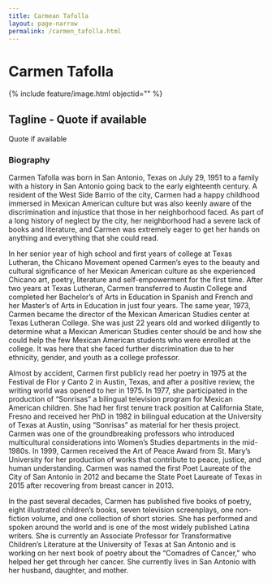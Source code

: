 ```yaml
---
title: Carmean Tafolla
layout: page-narrow
permalink: /carmen_tafolla.html
---
```


# Carmen Tafolla

{% include feature/image.html objectid="" %}

## Tagline - Quote if available 

Quote if available 

### Biography

Carmen Tafolla was born in San Antonio, Texas on July 29, 1951 to a family with a history in San Antonio going back to the early eighteenth century. A resident of the West Side Barrio of the city, Carmen had a happy childhood immersed in Mexican American culture but was also keenly aware of the discrimination and injustice that those in her neighborhood faced. As part of a long history of neglect by the city, her neighborhood had a severe lack of books and literature, and Carmen was extremely eager to get her hands on anything and everything that she could read.

In her senior year of high school and first years of college at Texas Lutheran, the Chicano Movement opened Carmen’s eyes to the beauty and cultural significance of her Mexican American culture as she experienced Chicano art, poetry, literature and self-empowerment for the first time. After two years at Texas Lutheran, Carmen transferred to Austin College and completed her Bachelor’s of Arts in Education in Spanish and French and her Master’s of Arts in Education in just four years. The same year, 1973, Carmen became the director of the Mexican American Studies center at Texas Lutheran College. She was just 22 years old and worked diligently to determine what a Mexican American Studies center should be and how she could help the few Mexican American students who were enrolled at the college. It was here that she faced further discrimination due to her ethnicity, gender, and youth as a college professor.

Almost by accident, Carmen first publicly read her poetry in 1975 at the Festival de Flor y Canto 2 in Austin, Texas, and after a positive review, the writing world was opened to her in 1975. In 1977, she participated in the production of “Sonrisas” a bilingual television program for Mexican American children. She had her first tenure track position at California State, Fresno and received her PhD in 1982 in bilingual education at the University of Texas at Austin, using “Sonrisas” as material for her thesis project. Carmen was one of the groundbreaking professors who introduced multicultural considerations into Women’s Studies departments in the mid-1980s. In 1999, Carmen received the Art of Peace Award from St. Mary’s University for her production of works that contribute to peace, justice, and human understanding. Carmen was named the first Poet Laureate of the City of San Antonio in 2012 and became the State Poet Laureate of Texas in 2015 after recovering from breast cancer in 2013.

In the past several decades, Carmen has published five books of poetry, eight illustrated children’s books, seven television screenplays, one non-fiction volume, and one collection of short stories. She has performed and spoken around the world and is one of the most widely published Latina writers. She is currently an Associate Professor for Transformative Children’s Literature at the University of Texas at San Antonio and is working on her next book of poetry about the “Comadres of Cancer,” who helped her get through her cancer. She currently lives in San Antonio with her husband, daughter, and mother. 
